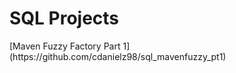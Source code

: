 <h1><a href="#">&#x200B;</a>SQL Projects</h1>
[Maven Fuzzy Factory Part 1](https://github.com/cdanielz98/sql_mavenfuzzy_pt1)
